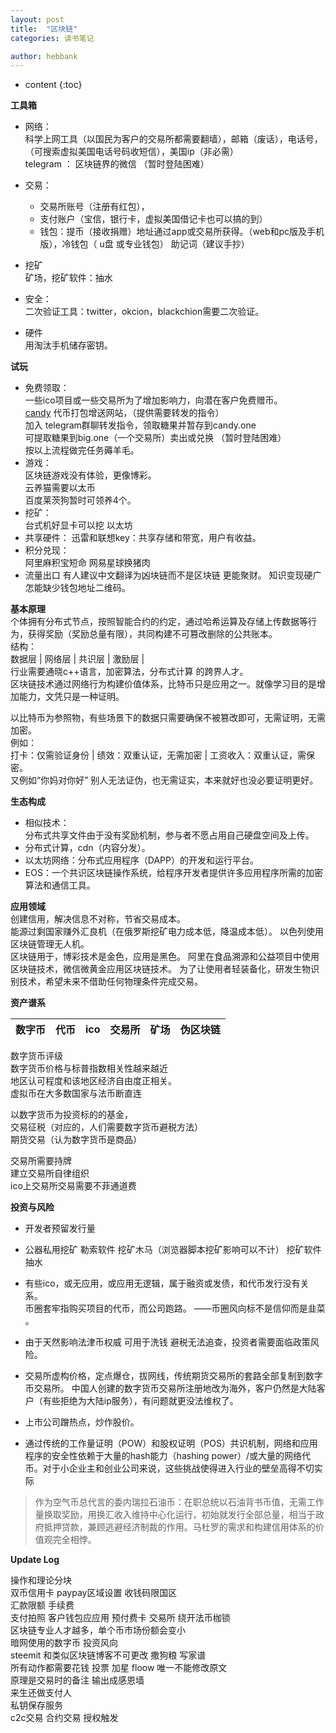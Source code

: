 ```yaml
---
layout: post
title:  "区块链"
categories: 读书笔记

author: hebbank
---
```


* content
{:toc}

**工具箱**  
- 网络：  
科学上网工具（以国民为客户的交易所都需要翻墙），邮箱（废话），电话号，（可搜索虚拟美国电话号码收短信），美国ip（非必需）  
telegram ： 区块链界的微信 （暂时登陆困难）
- 交易：  
  - 交易所账号（注册有红包），
  - 支付账户（宝信，银行卡，虚拟美国借记卡也可以搞的到）
  - 钱包：提币（接收捐赠）地址通过app或交易所获得。（web和pc版及手机版），冷钱包（ u盘 或专业钱包） 助记词（建议手抄）
-  挖矿   
矿场，挖矿软件：抽水  





- 安全：  
二次验证工具：twitter，okcion，blackchion需要二次验证。   
-  硬件  
用淘汰手机储存密钥。  

**试玩**  
 -  免费领取：  
一些ico项目或一些交易所为了增加影响力，向潜在客户免费赠币。  
[candy](https://candy.one/i/3950658)  代币打包增送网站，（提供需要转发的指令）  
加入 telegram群聊转发指令，领取糖果并暂存到candy.one    
可提取糖果到big.one（一个交易所）卖出或兑换  （暂时登陆困难）  
按以上流程做完任务薅羊毛。     
 - 游戏：   
区块链游戏没有体验，更像博彩。  
云养猫需要以太币  
百度莱茨狗暂时可领养4个。  
 - 挖矿：  
台式机好显卡可以挖 以太坊   
 - 共享硬件：
 迅雷和联想key：共享存储和带宽，用户有收益。  
 - 积分兑现：  
阿里麻积宝短命
网易星球换猪肉
- 流量出口
有人建议中文翻译为凶块链而不是区块链 更能聚财。
知识变现硬广怎能缺少钱包地址二维码。  



**基本原理**   
个体拥有分布式节点，按照智能合约的约定，通过哈希运算及存储上传数据等行为，获得奖励（奖励总量有限），共同构建不可篡改删除的公共账本。   
结构：  
数据层 | 网络层 | 共识层 | 激励层 |   
行业需要通晓c++语言，加密算法，分布式计算 的跨界人才。   
区块链技术通过网络行为构建价值体系，比特币只是应用之一。就像学习目的是增加能力，文凭只是一种证明。   

以比特币为参照物，有些场景下的数据只需要确保不被篡改即可，无需证明，无需加密。  
例如：   
打卡：仅需验证身份 | 绩效：双重认证，无需加密 | 工资收入：双重认证，需保密。  
又例如“你妈对你好” 别人无法证伪，也无需证实，本来就好也没必要证明更好。    

**生态构成**   
 - 相似技术：  
分布式共享文件由于没有奖励机制，参与者不愿占用自己硬盘空间及上传。  
 - 分布式计算，cdn（内容分发）。   
 - 以太坊网络：分布式应用程序（DAPP）的开发和运行平台。     
 - EOS：一个共识区块链操作系统，给程序开发者提供许多应用程序所需的加密算法和通信工具。  

**应用领域**   
创建信用，解决信息不对称，节省交易成本。  
能源过剩国家赚外汇良机（在俄罗斯挖矿电力成本低，降温成本低）。
以色列使用区块链管理无人机。  
区块链用于，博彩技术是金色，应用是黑色。
阿里在食品溯源和公益项目中使用区块链技术，微信微黄金应用区块链技术。
为了让使用者轻装备化，研发生物识别技术，希望未来不借助任何物理条件完成交易。    

**资产谱系**   

数字币| 代币| ico| 交易所| 矿场|伪区块链  
---|---|---|---|---|---

数字货币评级  
数字货币价格与标普指数相关性越来越近   
地区认可程度和该地区经济自由度正相关。    
虚拟币在大多数国家与法币断直连   

以数字货币为投资标的的基金，   
交易征税（对应的，人们需要数字货币避税方法）  
期货交易（认为数字货币是商品）  

交易所需要持牌  
建立交易所自律组织  
ico上交易所交易需要不菲通道费  

**投资与风险**   
- 开发者预留发行量
- 公器私用挖矿  勒索软件  挖矿木马（浏览器脚本挖矿影响可以不计）  挖矿软件抽水
- 有些ico，或无应用，或应用无逻辑，属于融资或发债，和代币发行没有关系。   
币圈套牢指购买项目的代币，而公司跑路。 ——币圈风向标不是信仰而是韭菜 。  
- 由于天然影响法津币权威 可用于洗钱 避税无法追查，投资者需要面临政策风险。  
- 交易所虚构价格，定点爆仓，拔网线，传统期货交易所的套路全部复制到数字币交易所。 中国人创建的数字货币交易所注册地改为海外，客户仍然是大陆客户（有些拒绝为大陆ip服务），有问题就更没法维权了。  
- 上市公司蹭热点，炒作股价。  

- 通过传统的工作量证明（POW）和股权证明（POS）共识机制，网络和应用程序的安全性依赖于大量的hash能力（hashing power）/或大量的网络代币。对于小企业主和创业公司来说，这些挑战使得进入行业的壁垒高得不切实际   
> 作为空气币总代言的委内瑞拉石油币：在职总统以石油背书币值，无需工作量换取奖励，用换汇收入维持中心化运行，初始就发行全部总量，相当于政府抵押贷款，兼顾逃避经济制裁的作用。马杜罗的需求和构建信用体系的价值观完全相悖。  

**Update Log**

操作和理论分块    
双币信用卡 paypay区域设置 收钱码限国区     
汇款限额 手续费  
支付拍照 客户钱包应应用 预付费卡 交易所 绕开法币枷锁   
区块链专业人才越多，单个币市场份额会变小   
暗网使用的数字币 投资风向   
steemit 和类似区块链博客不可更改 撒狗粮 写家谱  
所有动作都需要花钱  投票 加星 floow  唯一不能修改原文  
原理是交易时的备注 输出成感恩墙  
来生还做支付人  
私钥保存服务  
c2c交易 合约交易 授权触发     
